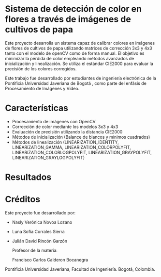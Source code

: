 # Sistema de detección de color en flores a través de imágenes de cultivos de papa

Este proyecto desarrolla un sistema capaz de calibrar colores en imágenes de flores de cultivos de papa utilizando matrices de corrección 3x3 y 4x3 tanto con el modelo de openCV como de forma manual. El objetivo es minimizar la pérdida de color empleando métodos avanzados de inicialización y linealización. Se utiliza el estándar CIE2000 para evaluar la precisión de los colores corregidos.

Este trabajo fue desarrollado por estudiantes de ingeniería electrónica de la Pontificia Universidad Javeriana de Bogotá , como parte del enfásis de Procesamiento de Imágenes y Video.

# Características

- Procesamiento de imágenes con OpenCV
- Corrección de color mediante los modelos 3x3 y 4x3
- Evaluación de precisión utilizando la distancia CIE2000
- Métodos de inicialización (Balance de blancos y mínimos cuadrados)
- Métodos de linealización (LINEARIZATION_IDENTITY, LINEARIZATION_GAMMA, LINEARIZATION_COLORPOLYFIT, LINEARIZATION_COLORLOGPOLYFIT, LINEARIZATION_GRAYPOLYFIT, LINEARIZATION_GRAYLOGPOLYFIT)

# Resultados



# Créditos
Este proyecto fue desarrollado por:

- Nasly Verónica Novoa Lozano
- Luna Sofía Corrales Sierra
- Julián David Rincón Garzón

  Profesor de la materia:

  Francisco Carlos Calderon Bocanegra

Pontificia Universidad Javeriana, Facultad de Ingeniería. Bogotá, Colombia.
